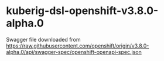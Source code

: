 # kuberig-dsl-openshift-v3.8.0-alpha.0

Swagger file downloaded from https://raw.githubusercontent.com/openshift/origin/v3.8.0-alpha.0/api/swagger-spec/openshift-openapi-spec.json
